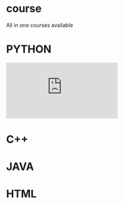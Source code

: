 # course
All in one courses available
 
# PYTHON
![full course for professional](https://github.com/ShuBhamg0sain/course/blob/main/Python/PythonNotesForProfessionals.pdf)
#

# C++

# JAVA 

# HTML

# 

